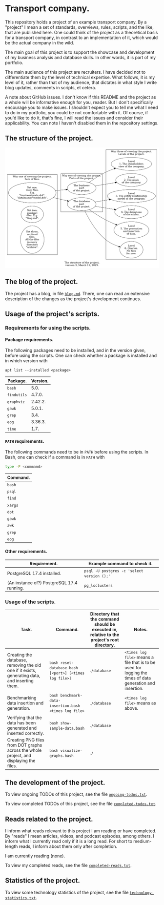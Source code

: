 # Transport company.

This repository holds a project of an example transport company. By a "project" I mean a set of standards, overviews, rules, scripts, and the like, that are published here. One could think of the project as a theoretical basis for a transport company, in contrast to an implementation of it, which would be the actual company in the wild.

The main goal of this project is to support the showcase and development of my business analysis and database skills. In other words, it is part of my portfolio.

The main audience of this project are recruiters. I have decided not to differentiate them by the level of technical expertise. What follows, it is my level of it, rather than that of my audience, that dictates in what style I write blog updates, comments in scripts, et cetera.

A note about GitHub issues. I don't know if this README and the project as a whole will be informative enough for you, reader. But I don't specifically encourage you to make issues. I shouldn't expect you to tell me what I need to do in my portfolio, you could be not comfortable with it. Of course, if you'd like to do it, that's fine, I will read the issues and consider their applicability. You can note I haven't disabled them in the repository settings.

## The structure of the project.

![a diagram of the structure of the project, version 3, March 11, 2025](archive/project-structure-version-3-2025-03-11.dot.png)

## The blog of the project.

The project has a blog, in file [`blog.md`](blog.md). There, one can read an extensive description of the changes as the project's development continues.

## Usage of the project's scripts.

### Requirements for using the scripts.

#### Package requirements.

The following packages need to be installed, and in the version given, before using the scripts. One can check whether a package is installed and in which version with

```
apt list --installed <package>
```

| Package. | Version.
| - | -
| `bash` | 5.0.
| `findutils` | 4.7.0.
| `graphviz` | 2.42.2.
| `gawk` | 5.0.1.
| `grep` | 3.4.
| `eog` | 3.36.3.
| `time` | 1.7.

#### `PATH` requirements.

The following commands need to be in `PATH` before using the scripts. In Bash, one can check if a command is in `PATH` with

```bash
type -P <command>
```

| Command.
| -
| `bash`
| `psql`
| `find`
| `xargs`
| `dot`
| `gawk`
| `awk`
| `grep`
| `eog`

#### Other requirements.

| Requirement. | Example command to check it.
| - | -
| PostgreSQL 17.4 installed. | `psql -U postgres -c 'select version ();'`
| (An instance of?) PostgreSQL 17.4 running. | `pg_lsclusters`

### Usage of the scripts.

| Task. | Command. | Directory that the command should be executed in, relative to the project's root directory. | Notes.
| - | - | - | -
| Creating the database, removing the old one if it exists, generating data, and inserting them. | `bash reset-database.bash [<port>] [<times log file>]` | `./database` | `<times log file>` means a file that is to be used for logging the times of data generation and insertion.
| Benchmarking data insertion and generation. | `bash benchmark-data-insertion.bash <times log file>` | `./database` | `<times log file>` means as above.
| Verifying that the data has been generated and inserted correctly. | `bash show-sample-data.bash` | `./database`
| Creating PNG files from DOT graphs across the whole project, and displaying the files. | `bash visualize-graphs.bash` | `./`

## The development of the project.

To view ongoing TODOs of this project, see the file [`ongoing-todos.txt`](ongoing-todos.txt).

To view completed TODOs of this project, see the file [`completed-todos.txt`](completed-todos.txt).

## Reads related to the project.

I inform what reads relevant to this project I am reading or have completed. By "reads" I mean articles, videos, and podcast episodes, among others. I inform what I currently read only if it is a long read. For short to medium-length reads, I inform about them only after completion.

I am currently reading (none).

To view my completed reads, see the file [`completed-reads.txt`](completed-reads.txt).

## Statistics of the project.

To view some technology statistics of the project, see the file [`technology-statistics.txt`](technology-statistics.txt).

